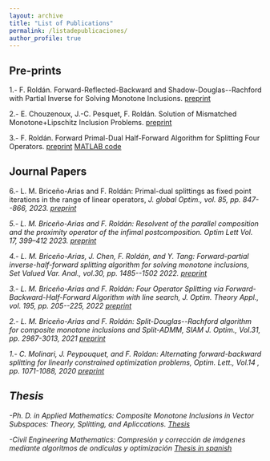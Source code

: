 ```yaml
---
layout: archive
title: "List of Publications"
permalink: /listadepublicaciones/
author_profile: true
---
```


Pre-prints
------
1.- F. Roldán. Forward-Reflected-Backward and Shadow-Douglas--Rachford with Partial Inverse for Solving Monotone Inclusions. [preprint](https://arxiv.org/abs/2305.17500)

2.- E. Chouzenoux, J.-C. Pesquet, F. Roldán. Solution of Mismatched Monotone+Lipschitz Inclusion Problems. [preprint](https://arxiv.org/abs/2310.06402)

3.- F. Roldán. Forward Primal-Dual Half-Forward Algorithm for Splitting Four Operators. [preprint](https://arxiv.org/abs/2310.17265)
[MATLAB code](https://github.com/FernandoRoldanC/FernandoRoldanC.github.io/raw/master/MATLAB_CODE_S4OP.zip)

Journal Papers
------
6.- L. M. Briceño-Arias and F. Roldán: Primal-dual splittings as fixed point iterations in the range of linear operators, <i>J. global Optim.<i>, vol. 85, pp. 847--866, 2023.	[preprint](https://arxiv.org/pdf/1910.02329)

5.- L. M. Briceño-Arias and F. Roldán: Resolvent of the parallel composition and the proximity operator of the infimal postcomposition.<i> Optim Lett<i> Vol. 17, 399–412 2023. [preprint](https://arxiv.org/pdf/2109.06771)

4.- L. M. Briceño-Arias, J. Chen, F. Roldán, and Y. Tang: Forward-partial inverse-half-forward splitting algorithm for solving monotone inclusions, <i>Set Valued Var. Anal.<i>,	vol.30, pp. 1485--1502 2022. [preprint](https://arxiv.org/pdf/2104.01516)

3.- L. M. Briceño-Arias and F. Roldán: Four Operator Splitting via Forward-Backward-Half-Forward Algorithm	with line	search, <i>J. Optim. Theory Appl.<i>, vol. 195, pp.	205--225, 2022 [preprint](https://arxiv.org/pdf/2205.06860)

2.- L. M. Briceño-Arias and F. Roldán: Split-Douglas--Rachford algorithm for composite monotone inclusions and Split-ADMM, <i>SIAM J. Optim.<i>, Vol.31, pp. 2987-3013, 2021 [preprint](https://arxiv.org/pdf/2101.11683)

1.- C. Molinari, J. Peypouquet, and F. Roldan: Alternating	forward-backward splitting for linearly constrained optimization 
problems,  <i>Optim. Lett.<i>, Vol.14 , pp. 1071-1088, 2020 [preprint](https://drive.google.com/file/d/1nxe1bY_NwcLaizNiqecTk0FfET4OgT9h/view)


Thesis
------
-Ph. D. in Applied Mathematics: Composite Monotone Inclusions in Vector Subspaces: Theory, Splitting, and Apliccations.
[Thesis](https://fernandoroldanc.github.io/files/Tesis.pdf)

-Civil Engineering Mathematics: Compresión y corrección de imágenes mediante algoritmos de ondículas y optimización [Thesis in spanish](https://repositorio.usm.cl/bitstream/handle/11673/22699/3560900231833UTFSM.pdf?sequence=1&isAllowed=y)



